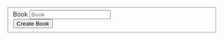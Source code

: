 <div class="content">
  <div style="width:50vw; margin-top:10vh">
  <form class="pure-form pure-form-aligned"> 
    <fieldset>
      <div class="pure-control-group">
        <label for="book">Book</label>
        <input id="book" type="text" placeholder="Book">
      </div>
      <div class="pure-controls">
        <button type="button" class="pure-button pure-button-primary" onclick="createBook()">Create Book</button>
      </div>
    </fieldset>
  </form>     
  </div>
</div>

<script>

function signup() {
  var bookBox = document.getElementById("book");
  ajaxPost("/createBook", {book:bookBox.value});
}
</script>